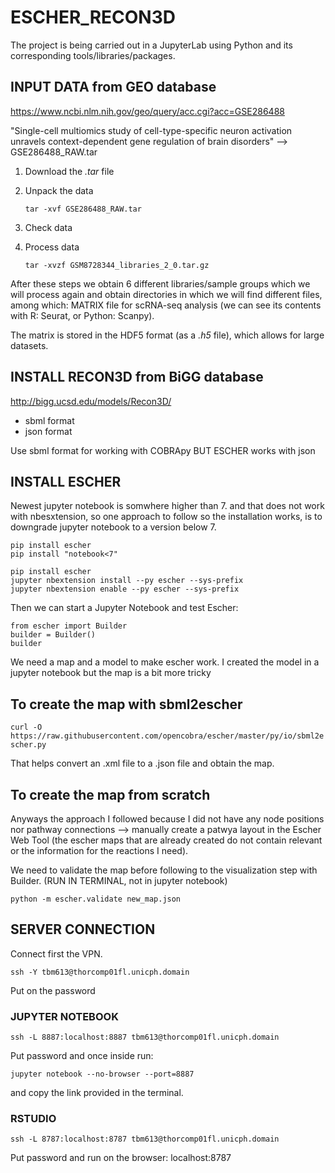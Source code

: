# ESCHER_RECON3D
The project is being carried out in a JupyterLab using Python and its corresponding tools/libraries/packages.

## INPUT DATA from GEO database

https://www.ncbi.nlm.nih.gov/geo/query/acc.cgi?acc=GSE286488

"Single-cell multiomics study of cell-type-specific neuron activation unravels context-dependent gene regulation of brain disorders"
--> GSE286488_RAW.tar

1. Download the *.tar* file
2. Unpack the data
   
   ``tar -xvf GSE286488_RAW.tar``

4. Check data
5. Process data

   ``tar -xvzf GSM8728344_libraries_2_0.tar.gz``

After these steps we obtain 6 different libraries/sample groups which we will process again and obtain directories in which we will find different files, among which: MATRIX file for scRNA-seq analysis (we can see its contents with R: Seurat, or Python: Scanpy). 

The matrix is stored in the HDF5 format (as a *.h5* file), which allows for large datasets.


## INSTALL RECON3D from BiGG database
http://bigg.ucsd.edu/models/Recon3D/

- sbml format
- json format

Use sbml format for working with COBRApy
BUT ESCHER works with json

## INSTALL ESCHER
Newest jupyter notebook is somwhere higher than 7. and that does not work with nbesxtension, so one approach to follow so the installation works, is to downgrade jupyter notebook to a version below 7.

```
pip install escher
pip install "notebook<7"
```


```
pip install escher   
jupyter nbextension install --py escher --sys-prefix
jupyter nbextension enable --py escher --sys-prefix
```

Then we can start a Jupyter Notebook and test Escher:
```
from escher import Builder
builder = Builder()
builder
```

We need a map and a model to make escher work. I created the model in a jupyter notebook but the map is a bit more tricky

## To create the map with sbml2escher
```curl -O https://raw.githubusercontent.com/opencobra/escher/master/py/io/sbml2escher.py```

That helps convert an .xml file to a .json file and obtain the map.


## To create the map from scratch
Anyways the approach I followed because I did not have any node positions nor pathway connections --> manually create a patwya layout in the Escher Web Tool (the escher maps that are already created do not contain relevant or the information for the reactions I need).


We need to validate the map before following to the visualization step with Builder. (RUN IN TERMINAL, not in jupyter notebook)

```python -m escher.validate new_map.json```


## SERVER CONNECTION

Connect first the VPN.

```ssh -Y tbm613@thorcomp01fl.unicph.domain```

Put on the password


### JUPYTER NOTEBOOK
```ssh -L 8887:localhost:8887 tbm613@thorcomp01fl.unicph.domain```

Put password and once inside run:

```jupyter notebook --no-browser --port=8887```

and copy the link provided in the terminal.


### RSTUDIO
```ssh -L 8787:localhost:8787 tbm613@thorcomp01fl.unicph.domain```

Put password and run on the browser:
localhost:8787
